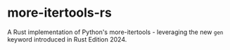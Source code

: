 # more-itertools-rs
A Rust implementation of Python's more-itertools - leveraging the new `gen` keyword introduced in Rust Edition 2024.
